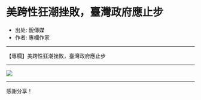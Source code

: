 # 美跨性狂潮挫敗，臺灣政府應止步

- 出处: 銳傳媒
- 作者: 專欄作家

---

【專欄】美跨性狂潮挫敗，臺灣政府應止步

---

![](https://vigormedia.tw/wp-content/uploads/2023/04/1570504419.jpg)

---

感謝分享！